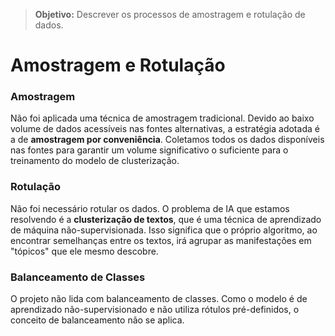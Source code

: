 > **Objetivo:** Descrever os processos de amostragem e rotulação de dados.

# Amostragem e Rotulação

<!-- Detalhar processos de amostragem e rotulação de dados. -->
### **Amostragem**

Não foi aplicada uma técnica de amostragem tradicional. Devido ao baixo volume de dados acessíveis nas fontes alternativas, a estratégia adotada é a de **amostragem por conveniência**. Coletamos todos os dados disponíveis nas fontes para garantir um volume significativo o suficiente para o treinamento do modelo de clusterização.

### **Rotulação**

Não foi necessário rotular os dados. O problema de IA que estamos resolvendo é a **clusterização de textos**, que é uma técnica de aprendizado de máquina não-supervisionada. Isso significa que o próprio algoritmo, ao encontrar semelhanças entre os textos, irá agrupar as manifestações em "tópicos" que ele mesmo descobre.

### **Balanceamento de Classes**

O projeto não lida com balanceamento de classes. Como o modelo é de aprendizado não-supervisionado e não utiliza rótulos pré-definidos, o conceito de balanceamento não se aplica.
